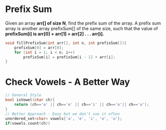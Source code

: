 # Prefix Sum

Given an array **arr[] of size N**, find the prefix sum of the array. A prefix sum array is another array prefixSum[] of the same size, such that the value of **prefixSum[i] is arr[0] + arr[1] + arr[2] . . . arr[i].**
```cpp
void fillPrefixSum(int arr[], int n, int prefixSum[]){
    prefixSum[0] = arr[0];
    for (int i = 1; i < n; i++)
        prefixSum[i] = prefixSum[i - 1] + arr[i];
}
```

# Check Vowels - A Better Way
```cpp
// General Style
bool isVowel(char ch){
    return (ch=='a' || ch=='e' || ch=='i' || ch=='o'|| ch=='u');
}
// Better Approach - Easy but we don't use it often
unordered_set<char> vowels{'a', 'e', 'i', 'o', 'u'};
if(vowels.count(ch)) 
 